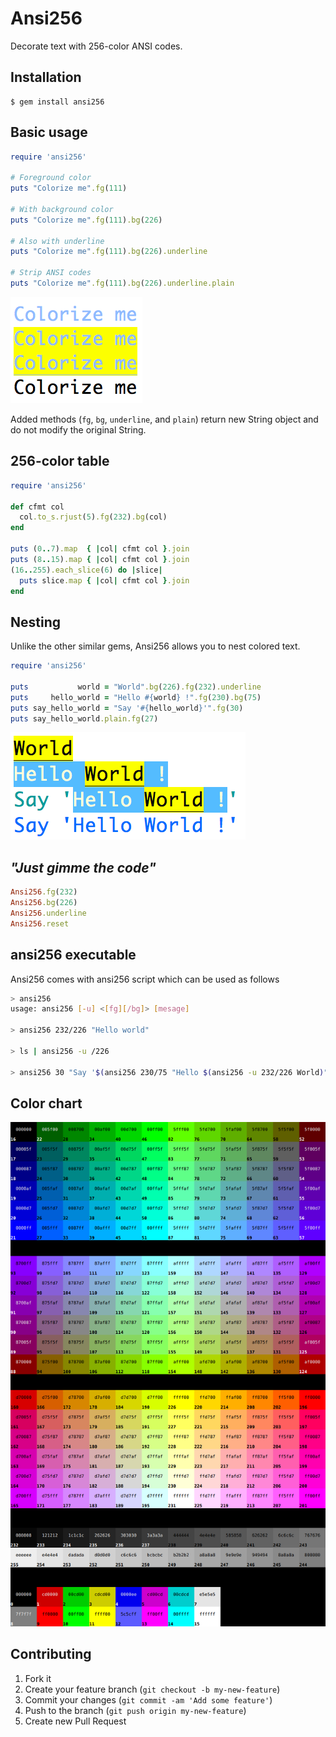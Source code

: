 # Ansi256

Decorate text with 256-color ANSI codes.

## Installation

    $ gem install ansi256

Basic usage
-----------

```ruby
require 'ansi256'

# Foreground color
puts "Colorize me".fg(111)

# With background color
puts "Colorize me".fg(111).bg(226)

# Also with underline
puts "Colorize me".fg(111).bg(226).underline

# Strip ANSI codes
puts "Colorize me".fg(111).bg(226).underline.plain
```

![colorize-me](https://github.com/junegunn/ansi256/raw/master/colorize-me.png)

Added methods (`fg`, `bg`, `underline`, and `plain`)
return new String object and do not modify the original String.

256-color table
---------------

```ruby
require 'ansi256'

def cfmt col
  col.to_s.rjust(5).fg(232).bg(col)
end

puts (0..7).map  { |col| cfmt col }.join
puts (8..15).map { |col| cfmt col }.join
(16..255).each_slice(6) do |slice|
  puts slice.map { |col| cfmt col }.join
end
```

Nesting
-------

Unlike the other similar gems, Ansi256 allows you to nest colored text.

```ruby
require 'ansi256'

puts           world = "World".bg(226).fg(232).underline
puts     hello_world = "Hello #{world} !".fg(230).bg(75)
puts say_hello_world = "Say '#{hello_world}'".fg(30)
puts say_hello_world.plain.fg(27)
```

![say-hello-world](https://github.com/junegunn/ansi256/raw/master/say-hello-world.png)

_"Just gimme the code"_
-----------------------

```ruby
Ansi256.fg(232)
Ansi256.bg(226)
Ansi256.underline
Ansi256.reset
```


ansi256 executable
------------------

Ansi256 comes with ansi256 script which can be used as follows

```bash
> ansi256
usage: ansi256 [-u] <[fg][/bg]> [mesage]

> ansi256 232/226 "Hello world"

> ls | ansi256 -u /226

> ansi256 30 "Say '$(ansi256 230/75 "Hello $(ansi256 -u 232/226 World)")'"
```

Color chart
-----------

![xterm-color-chart.png](https://github.com/junegunn/ansi256/raw/master/xterm-color-chart.png)

## Contributing

1. Fork it
2. Create your feature branch (`git checkout -b my-new-feature`)
3. Commit your changes (`git commit -am 'Add some feature'`)
4. Push to the branch (`git push origin my-new-feature`)
5. Create new Pull Request
